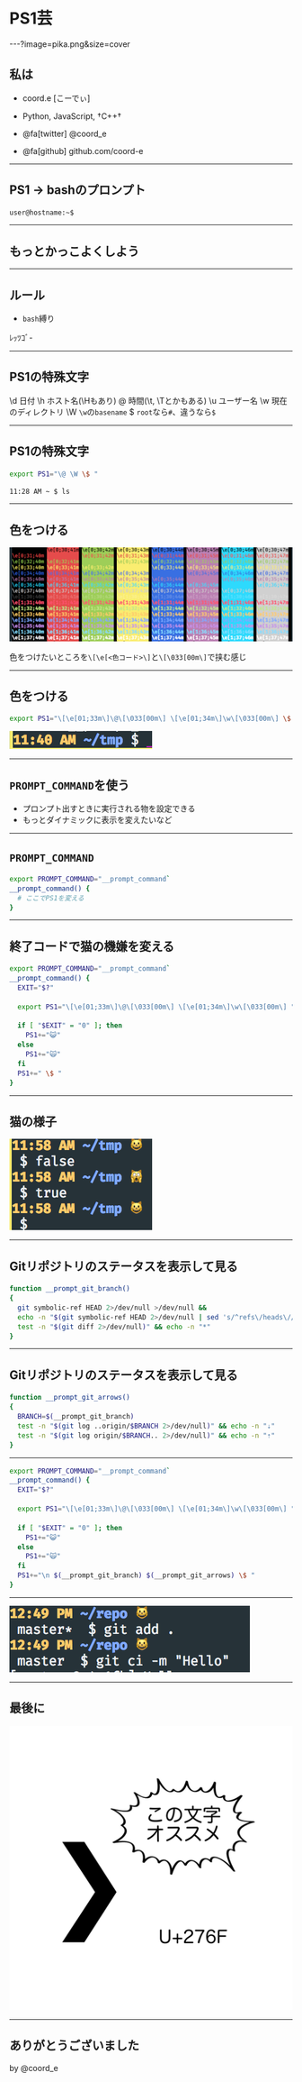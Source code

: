 # PS1芸

---?image=pika.png&size=cover

## 私は

- coord.e [こーでぃ]
- Python, JavaScript, †C++†

- @fa[twitter] @coord\_e
- @fa[github] github.com/coord-e

---

## PS1 → bashのプロンプト

```bash
user@hostname:~$
```

---

## もっとかっこよくしよう

---

## ルール

- `bash`縛り

ﾚｯﾂｺﾞ-

---

## PS1の特殊文字

 \d   日付
 \h   ホスト名(\Hもあり)
 \@   時間(\t, \Tとかもある)
 \u   ユーザー名
 \w   現在のディレクトリ
 \W   `\w`の`basename`
 \$   `root`なら`#`、違うなら`$`

---

## PS1の特殊文字

```bash
export PS1="\@ \W \$ "
```

```bash
11:28 AM ~ $ ls
```

---

## 色をつける

![colors](colors.png)

色をつけたいところを`\[\e[<色コード>\]`と`\[\033[00m\]`で挟む感じ

---

## 色をつける

```bash
export PS1="\[\e[01;33m\]\@\[\033[00m\] \[\e[01;34m\]\w\[\033[00m\] \$ "
```

![colored](colored.png)

---

## `PROMPT_COMMAND`を使う

- プロンプト出すときに実行される物を設定できる
- もっとダイナミックに表示を変えたいなど

---

## `PROMPT_COMMAND`

```bash
export PROMPT_COMMAND="__prompt_command`
__prompt_command() {
  # ここでPS1を変える
}
```

---

## 終了コードで猫の機嫌を変える

```bash
export PROMPT_COMMAND="__prompt_command`
__prompt_command() {
  EXIT="$?"

  export PS1="\[\e[01;33m\]\@\[\033[00m\] \[\e[01;34m\]\w\[\033[00m\] "

  if [ "$EXIT" = "0" ]; then
    PS1+="😺"
  else
    PS1+="🙀"
  fi
  PS1+=" \$ "
}
```

---

## 猫の様子

![cat](cat.png)

---

## Gitリポジトリのステータスを表示して見る

```bash
function __prompt_git_branch()
{
  git symbolic-ref HEAD 2>/dev/null >/dev/null &&
  echo -n "$(git symbolic-ref HEAD 2>/dev/null | sed 's/^refs\/heads\///')"
  test -n "$(git diff 2>/dev/null)" && echo -n "*"
}
```

---

## Gitリポジトリのステータスを表示して見る

```bash
function __prompt_git_arrows()
{
  BRANCH=$(__prompt_git_branch)
  test -n "$(git log ..origin/$BRANCH 2>/dev/null)" && echo -n "⇣"
  test -n "$(git log origin/$BRANCH.. 2>/dev/null)" && echo -n "⇡"
}
```

---

```bash
export PROMPT_COMMAND="__prompt_command`
__prompt_command() {
  EXIT="$?"

  export PS1="\[\e[01;33m\]\@\[\033[00m\] \[\e[01;34m\]\w\[\033[00m\] "

  if [ "$EXIT" = "0" ]; then
    PS1+="😺"
  else
    PS1+="🙀"
  fi
  PS1+="\n $(__prompt_git_branch) $(__prompt_git_arrows) \$ "
}
```

---

![git](git.png)

---

## 最後に

![thischar](thischar.png)

---

## ありがとうございました

by @coord\_e
